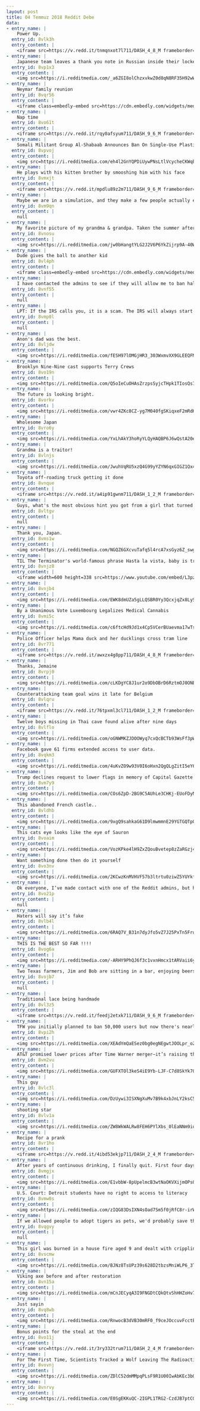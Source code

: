 ```yaml
---
layout: post
title: 04 Temmuz 2018 Reddit Debe
data:
- entry_name: |
    Power Up.
  entry_id: 8vlk3h
  entry_content: |
    <iframe src=https://v.redd.it/tnmqnxot7l711/DASH_4_8_M frameborder=0></iframe>
- entry_name: |
    Japanese team leaves a thank you note in Russian inside their locker room despite their heartbreaking 2-3 defeat to Belgium.
  entry_id: 8vp1x3
  entry_content: |
    <img src=https://i.redditmedia.com/_a6ZGI8olChzxvkwZ0d8qN8RF35H92wWF5PSenHAkDs.jpg?s=02f973655590ab4b29dfabf9eb4c29fa frameborder=0>
- entry_name: |
    Neymar family reunion
  entry_id: 8vqr56
  entry_content: |
    <iframe class=embedly-embed src=https://cdn.embedly.com/widgets/media.html?src=https%3A%2F%2Fgfycat.com%2Fifr%2FEmotionalIllinformedAntbear&url=https%3A%2F%2Fgfycat.com%2Femotionalillinformedantbear&image=https%3A%2F%2Fthumbs.gfycat.com%2FEmotionalIllinformedAntbear-size_restricted.gif&key=522baf40bd3911e08d854040d3dc5c07&type=text%2Fhtml&schema=gfycat width=460 height=258 scrolling=no frameborder=0 allow=autoplay; fullscreen allowfullscreen></iframe>
- entry_name: |
    Nap time
  entry_id: 8vo61t
  entry_content: |
    <iframe src=https://v.redd.it/rqy0afsyum711/DASH_9_6_M frameborder=0></iframe>
- entry_name: |
    Somali Militant Group Al-Shabaab Announces Ban On Single-Use Plastic Bags
  entry_id: 8vpvoj
  entry_content: |
    <img src=https://i.redditmedia.com/eh4l2GnYQPDiUywPNsLtlVcycheCKWqbYUhUcjGfCqw.jpg?s=b3f851f51f09a908488267421dede6fe frameborder=0>
- entry_name: |
    He plays with his kitten brother by smooshing him with his face
  entry_id: 8vmxjt
  entry_content: |
    <iframe src=https://v.redd.it/mpdlu89z2m711/DASH_9_6_M frameborder=0></iframe>
- entry_name: |
    Maybe we are in a simulation, and they make a few people actually experience a flat earth just to mess with us.
  entry_id: 8vm9qn
  entry_content: |
    null
- entry_name: |
    My favorite picture of my grandma & grandpa. Taken the summer after their high school graduation in 1950.
  entry_id: 8vnosu
  entry_content: |
    <img src=https://i.redditmedia.com/jw0bHangtYLG2J2V6P6YkZijrp9A-40WdHILFIAVezs.jpg?s=cb048c4218176a2973e27e9b3aabab8a frameborder=0>
- entry_name: |
    Dude gives the ball to another kid
  entry_id: 8vl4ph
  entry_content: |
    <iframe class=embedly-embed src=https://cdn.embedly.com/widgets/media.html?src=https%3A%2F%2Fgfycat.com%2Fifr%2FGrizzledShadowyGoose&url=https%3A%2F%2Fgfycat.com%2FGrizzledShadowyGoose&image=https%3A%2F%2Fthumbs.gfycat.com%2FGrizzledShadowyGoose-size_restricted.gif&key=522baf40bd3911e08d854040d3dc5c07&type=text%2Fhtml&schema=gfycat width=460 height=258 scrolling=no frameborder=0 allow=autoplay; fullscreen allowfullscreen></iframe>
- entry_name: |
    I have contacted the admins to see if they will allow me to ban half the sub but they have not answered yet. Let’s get their attention.
  entry_id: 8vnf55
  entry_content: |
    null
- entry_name: |
    LPT: If the IRS calls you, it is a scam. The IRS will always start contact you through the US Postal Service.
  entry_id: 8vmp0l
  entry_content: |
    null
- entry_name: |
    Anon's dad was the best.
  entry_id: 8vljdw
  entry_content: |
    <img src=https://i.redditmedia.com/fESH97lOMGjHR3_303WxmvXX9GLEEQFMfGMJ14LCXg0.png?s=c624c5acc1f8f0c75cc69a65a5ccee86 frameborder=0>
- entry_name: |
    Brooklyn Nine-Nine cast supports Terry Crews
  entry_id: 8vo19n
  entry_content: |
    <img src=https://i.redditmedia.com/Q5oIeCuOHAsZrzpsSyjcTHpk1TIosQs7C1Z_-fDCPMk.jpg?s=14176c1282bff0801053869a2a374233 frameborder=0>
- entry_name: |
    The future is looking bright.
  entry_id: 8vorkv
  entry_content: |
    <img src=https://i.redditmedia.com/vwr4ZKc8CZ-yg7M040fgSKiqxeF2mRdKZdNtzaP11q4.gif?fm=jpg&s=9bca1cf4983e12218c00ce05e7430df1 frameborder=0>
- entry_name: |
    Wholesome Japan
  entry_id: 8vro6y
  entry_content: |
    <img src=https://i.redditmedia.com/YxLhAkY3hoRyYLQyHAQBP6J6wQstA20eVt5kl75s96E.jpg?s=06c783ed3d951e13a87acf52e2880069 frameborder=0>
- entry_name: |
    Grandma is a traitor!
  entry_id: 8vlnjs
  entry_content: |
    <img src=https://i.redditmedia.com/JwuhVqRU5xzQ4G99yYZYN6qxGIGZ1Qx4-u5uM13Zjx8.png?s=d3fea193ae9b1eb1208b6c01726f53b8 frameborder=0>
- entry_name: |
    Toyota off-roading truck getting it done
  entry_id: 8vnque
  entry_content: |
    <iframe src=https://v.redd.it/a4ip91gwnm711/DASH_1_2_M frameborder=0></iframe>
- entry_name: |
    Guys, what's the most obvious hint you got from a girl that turned out not to be a hint?
  entry_id: 8vltgv
  entry_content: |
    null
- entry_name: |
    Thank you, Japan.
  entry_id: 8vms1w
  entry_content: |
    <img src=https://i.redditmedia.com/NGQZ6GXcvuTafq5l4rcA7xsGyz6Z_swgIG18vns2LUA.jpg?s=3c23a8364f595bdfb028993f4490af8b frameborder=0>
- entry_name: |
    TIL The Terminator's world-famous phrase Hasta la vista, baby is translated to Sayonara, baby in the Spanish version of the film, to preserve the humorous nature.
  entry_id: 8vnjz8
  entry_content: |
    <iframe width=600 height=338 src=https://www.youtube.com/embed/L3pzZXOixKc?feature=oembed&enablejsapi=1 frameborder=0 allow=autoplay; encrypted-media allowfullscreen></iframe>
- entry_name: |
  entry_id: 8vnjb4
  entry_content: |
    <img src=https://i.redditmedia.com/EWK8dmUZa5gLLQSBR0Yy3QcxjqZx8LySDTRpWMt65Rc.jpg?s=b62078ff3e632c4b6056f1e93a829931 frameborder=0>
- entry_name: |
    By a Unanimous Vote Luxembourg Legalizes Medical Cannabis
  entry_id: 8vmi5c
  entry_content: |
    <img src=https://i.redditmedia.com/c6ftcHd9Jd1x4Cp5VCerBUaevma17wTs-k5wJ7unsak.jpg?s=28f4648e697acd0477d613cf5589a8df frameborder=0>
- entry_name: |
    Police Officer helps Mama duck and her ducklings cross tram line
  entry_id: 8vr771
  entry_content: |
    <iframe src=https://v.redd.it/awxzx4g8pp711/DASH_4_8_M frameborder=0></iframe>
- entry_name: |
    Thanks, Jemaine
  entry_id: 8vrpj0
  entry_content: |
    <img src=https://i.redditmedia.com/cLKDgYC8J1ur2o9DbOBrD6RztmOJ0ONBRuzX5Pj6G_k.jpg?s=f819c8cd7bd35a5143f3a151f0603293 frameborder=0>
- entry_name: |
    Counterattacking team goal wins it late for Belgium
  entry_id: 8vlqru
  entry_content: |
    <iframe src=https://v.redd.it/76tpxml3cl711/DASH_1_2_M frameborder=0></iframe>
- entry_name: |
    Twelve boys missing in Thai cave found alive after nine days
  entry_id: 8vlflo
  entry_content: |
    <img src=https://i.redditmedia.com/oGNWMKZJDOOWyq7cxQcBCTb93WsFf3pW9cOar-ydZkU.jpg?s=0fd35a59447f5cf26b76c1d3b2fea8ae frameborder=0>
- entry_name: |
    Facebook gave 61 firms extended access to user data.
  entry_id: 8vqkm3
  entry_content: |
    <img src=https://i.redditmedia.com/4uKvZO9w93V0I6oHxn2QgQLgZitI5eY68oTZavs00vE.jpg?s=e6056602b2e6f572a505d77269bae3e3 frameborder=0>
- entry_name: |
    Trump declines request to lower flags in memory of Capital Gazette shooting victims
  entry_id: 8vm7y9
  entry_content: |
    <img src=https://i.redditmedia.com/COs6ZpD-2BG9C5AUhLe3CHKj-EUoFDyN2Rhpwprj468.jpg?s=df1bd61f7658ef1a4a96782f90ccbfaa frameborder=0>
- entry_name: |
    This abandoned French castle..
  entry_id: 8vldhb
  entry_content: |
    <img src=https://i.redditmedia.com/9xgQ9sahkaG61D9lmwmmnE29YGTGQTpCetLSC6RNeSI.jpg?s=459db64fa73457ba8f0925178bd83763 frameborder=0>
- entry_name: |
    This cats eye looks like the eye of Sauron
  entry_id: 8voaim
  entry_content: |
    <img src=https://i.redditmedia.com/VozKPke4lH9ZxZQouBvetep8zZaRGzj41PRXn-XBtRI.jpg?s=641b4a97a1f356341b74c396ac971214 frameborder=0>
- entry_name: |
    Want something done then do it yourself
  entry_id: 8vo3nv
  entry_content: |
    <img src=https://i.redditmedia.com/2KCwzKnMVHVF57b3ltrtu0ziwZ5YUYkf7sq5s3-FyRI.jpg?s=0982e248a158f81f1d8ab92a02a6dafa frameborder=0>
- entry_name: |
    Ok everyone, I’ve made contact with one of the Reddit admins, but he says he doesn’t want me to ban half of the sub. He hasn’t said that I CAN’T yet, so let’s try to convince him.
  entry_id: 8vo21p
  entry_content: |
    null
- entry_name: |
    Haters will say it’s fake
  entry_id: 8vlb4l
  entry_content: |
    <img src=https://i.redditmedia.com/6RAQ7V_B31n7dyJfo5vZ7J25PxTn5Fruoyk_KMCTR5s.jpg?s=ded32311dd6d8c61fe3b94808b631a90 frameborder=0>
- entry_name: |
    THIS IS THE BEST SO FAR !!!!
  entry_id: 8vog6a
  entry_content: |
    <img src=https://i.redditmedia.com/-ARHY9PhQJ6f3c1vxnHmcx1tARVaii6ywWQwEXeVm1Q.gif?fm=jpg&s=63d3323e6017f90ffe26db265823abb7 frameborder=0>
- entry_name: |
    Two Texas farmers, Jim and Bob are sitting in a bar, enjoying beers.
  entry_id: 8vojb7
  entry_content: |
    null
- entry_name: |
    Traditional lace being handmade
  entry_id: 8vl3z5
  entry_content: |
    <iframe src=https://v.redd.it/feedj2etxk711/DASH_9_6_M frameborder=0></iframe>
- entry_name: |
    TFW you initially planned to ban 50,000 users but now there's nearly 200k subscribers, meaning half would only bring us back to 100k, where we were when we started
  entry_id: 8vpi2h
  entry_content: |
    <img src=https://i.redditmedia.com/XEAdYmQaESez0bg0egNEgwtJOOLpr_oZDq3rj7lVF_I.png?s=52095f96193161cb74ef200206bbcd1b frameborder=0>
- entry_name: |
    AT&T promised lower prices after Time Warner merger—it’s raising them instead.
  entry_id: 8vm2vu
  entry_content: |
    <img src=https://i.redditmedia.com/GUFXTOl3keS4iE9Yb-LJF-C7d8SkYk709dogUqsQwHs.jpg?s=ca6ed85030fd8b5dbc37d86e3f50e4ff frameborder=0>
- entry_name: |
    This guy
  entry_id: 8vlc3l
  entry_content: |
    <img src=https://i.redditmedia.com/DzUywi3ISXNgXuMv7B9k4xbJnLY2ksC53hUj3j0h4tw.jpg?s=72bee6fa1349f2cf04602a15b8ddfa7b frameborder=0>
- entry_name: |
    shooting star
  entry_id: 8vlv1a
  entry_content: |
    <img src=https://i.redditmedia.com/ZW8WkWALRw8FEH6PYlXbs_0lEaNNm9iuugsPAVcJfGk.png?s=a042e195894dd77d0d78301fc671755d frameborder=0>
- entry_name: |
    Recipe for a prank
  entry_id: 8vr1ho
  entry_content: |
    <iframe src=https://v.redd.it/4ibd53ekjp711/DASH_2_4_M frameborder=0></iframe>
- entry_name: |
    After years of continuous drinking, I finally quit. First four days down and I feel amazing!
  entry_id: 8vmgjx
  entry_content: |
    <img src=https://i.redditmedia.com/E1vbbW-8pUpelmcB3wtNaOKVXijmOPsQSXgneOBUfBA.jpg?s=c08169ec23d16d4d51cb6aa445b654b1 frameborder=0>
- entry_name: |
    U.S. Court: Detroit students have no right to access to literacy
  entry_id: 8vmw0s
  entry_content: |
    <img src=https://i.redditmedia.com/zIQG83DsIXN4sOad7Sm5f0jRfC8r-irWhgmfi_CWbMs.jpg?s=b1b586210613cc0a4d870e58ec4d71ae frameborder=0>
- entry_name: |
    If we allowed people to adopt tigers as pets, we'd probably save the tiger population while getting our own population under control at the same time.
  entry_id: 8vqgvy
  entry_content: |
    null
- entry_name: |
    This girl was burned in a house fire aged 9 and dealt with crippling injuries until she was brought to the US for the gift of treatment. She now states that she wants to be a paediatric doctor when she grows up.
  entry_id: 8vscmw
  entry_content: |
    <img src=https://i.redditmedia.com/BJNz8TsUPz39s628D2tbzsMniWLP6_3TFDTctIhk69U.jpg?s=d44e265e6e5ad3ce7ea547e092c61f24 frameborder=0>
- entry_name: |
    Viking axe before and after restoration
  entry_id: 8vn15a
  entry_content: |
    <img src=https://i.redditmedia.com/mCnJECyqA3I9FNGDtCQkQtvShHHZoHv74f54kOK890Q.jpg?s=73e687f1b9d950c666a18a3d7807f2f5 frameborder=0>
- entry_name: |
    Just sayin
  entry_id: 8vq8wb
  entry_content: |
    <img src=https://i.redditmedia.com/RnwocB3dVB30mRF0_f9ceJOccuvFcctE86G6hXCZIiQ.jpg?s=6d806e69f820ff6f3f61dbad31c85dda frameborder=0>
- entry_name: |
    Bonus points for the steal at the end
  entry_id: 8vo11j
  entry_content: |
    <iframe src=https://v.redd.it/3ry332trum711/DASH_2_4_M frameborder=0></iframe>
- entry_name: |
    For The First Time, Scientists Tracked a Wolf Leaving The Radioactive Chernobyl Zone.
  entry_id: 8vovnj
  entry_content: |
    <img src=https://i.redditmedia.com/ZDlC52dmMMpqPLsF9R1U00IwAbKEc3bQJq4D6vqwJHA.jpg?s=6c0bd2305a84a34a2ac541dc297f58af frameborder=0>
- entry_name: |
  entry_id: 8vnrvy
  entry_content: |
    <img src=https://i.redditmedia.com/E0SgEKKuQC-2IGPL1TRG2-CzdJB7ptCGMZ7P0Sh0auk.jpg?s=9f1406cd12e99ed26e4d5b10855e110f frameborder=0>
---
```

